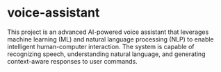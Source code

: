 # voice-assistant
This project is an advanced AI-powered voice assistant that leverages machine learning (ML) and natural language processing (NLP) to enable intelligent human-computer interaction. The system is capable of recognizing speech, understanding natural language, and generating context-aware responses to user commands.
